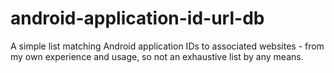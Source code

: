 # android-application-id-url-db
A simple list matching Android application IDs to associated websites - from my own experience and usage, so not an exhaustive list by any means.
